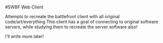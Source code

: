 #SWBF Web Client

Attempts to recreate the battlefront client with all original code/art/everything
This client has a goal of connecting to original software servers, while studying them
to recreate the server software also!

I'll write more later!